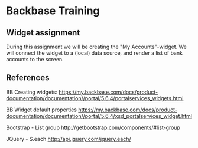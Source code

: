 # Backbase Training
## Widget assignment

During this assignment we will be creating the "My Accounts"-widget. We will connect the widget to a (local) data source, and render a list of bank accounts to the screen.

## References

BB Creating widgets:
https://my.backbase.com/docs/product-documentation/documentation//portal/5.6.4/portalservices_widgets.html

BB Widget default properties
https://my.backbase.com/docs/product-documentation/documentation//portal/5.6.4/xsd_portalservices_widget.html

Bootstrap - List group
http://getbootstrap.com/components/#list-group

JQuery - $.each
http://api.jquery.com/jquery.each/

